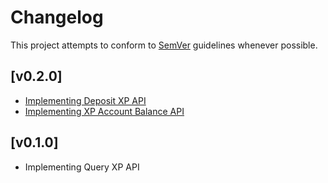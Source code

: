 # Changelog
This project attempts to conform to [SemVer](https://semver.org/) guidelines whenever possible.

## [v0.2.0]
* [Implementing Deposit XP API](https://github.com/Ubunfu/mc-xp-bank/pull/1)
* [Implementing XP Account Balance API](https://github.com/Ubunfu/mc-xp-bank/pull/2)

## [v0.1.0]
* Implementing Query XP API